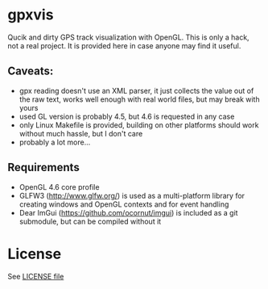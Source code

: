 # gpxvis
Qucik and dirty GPS track visualization with OpenGL. This is only
a hack, not a real project. It is provided here in case anyone
may find it useful.

## Caveats:

* gpx reading doesn't use an XML parser, it just collects the value out of the raw text, works well enough with real world files, but may break with yours
* used GL version is probably 4.5, but 4.6 is requested in any case
* only Linux Makefile is provided, building on other platforms should work without much hassle, but I don't care
* probably a lot more...


## Requirements

* OpenGL 4.6 core profile
* GLFW3 (http://www.glfw.org/) is used as a multi-platform library for creating windows and OpenGL contexts and for event handling
* Dear ImGui (https://github.com/ocornut/imgui) is included as a git submodule, but can be compiled without it

# License

See [LICENSE file](./LICENSE)
